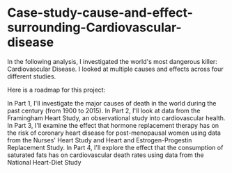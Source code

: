 # Case-study-cause-and-effect-surrounding-Cardiovascular-disease
In the following analysis, I investigated the world's most dangerous killer: Cardiovascular Disease. I looked at multiple causes and effects across four different studies.

Here is a roadmap for this project:

In Part 1, I'll investigate the major causes of death in the world during the past century (from 1900 to 2015).
In Part 2, I'll look at data from the Framingham Heart Study, an observational study into cardiovascular health.
In Part 3, I'll examine the effect that hormone replacement therapy has on the risk of coronary heart disease for post-menopausal women using data from the Nurses' Heart Study and Heart and Estrogen-Progestin Replacement Study.
In Part 4, I'll explore the effect that the consumption of saturated fats has on cardiovascular death rates using data from the National Heart-Diet Study
